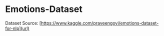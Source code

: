 # Emotions-Dataset
Dataset Source: [https://www.kaggle.com/praveengovi/emotions-dataset-for-nlp](url)
